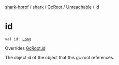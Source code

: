 [shark-hprof](../../../index.md) / [shark](../../index.md) / [GcRoot](../index.md) / [Unreachable](index.md) / [id](./id.md)

# id

`val id: `[`Long`](https://kotlinlang.org/api/latest/jvm/stdlib/kotlin/-long/index.html)

Overrides [GcRoot.id](../id.md)

The object id of the object that this gc root references.

